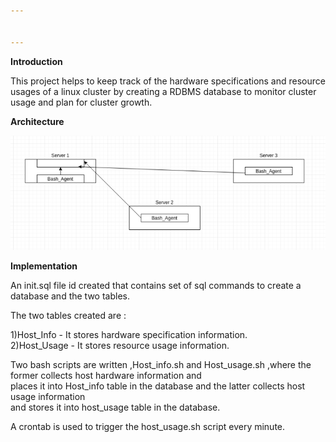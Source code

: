 ```yaml
---


---
```


<p><strong>Introduction</strong></p>
<p>This project helps to keep track of the hardware specifications and resource usages of a linux cluster by creating a RDBMS database to monitor cluster usage and plan for cluster growth.</p>
<p><strong>Architecture</strong></p>
<img src="/diagram.PNG">
<p><strong>Implementation</strong></p>
<p>An init.sql file id created that contains set of sql commands to create a database and the two tables.</p>
<p>The two tables created are :</p>
<p>1)Host_Info  - It stores hardware specification information.<br>
2)Host_Usage - It stores resource usage information.</p>
<p>Two bash scripts are written ,Host_info.sh and Host_usage.sh ,where the former collects host hardware information and<br>
places it into Host_info table in the database and the latter collects host usage information<br>
and stores it into host_usage table in the database.</p>
<p>A crontab is used to trigger the host_usage.sh script every minute.</p>

 

